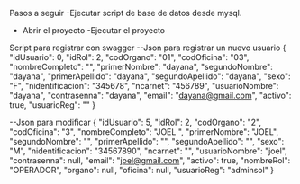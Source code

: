 
Pasos a seguir
-Ejecutar script de base de datos desde mysql.
- Abrir el proyecto 
-Ejecutar el proyecto

Script para registrar con swagger
--Json para registrar un nuevo usuario
{
  "idUsuario": 0,
  "idRol": 2,
  "codOrgano": "01",
  "codOficina": "03",
  "nombreCompleto": "",
  "primerNombre": "dayana",
  "segundoNombre": "dayana",
  "primerApellido": "dayana",
  "segundoApellido": "dayana",
  "sexo": "F",
  "nidentificacion": "345678",
  "ncarnet": "456789",
  "usuarioNombre": "dayana",
  "contrasenna": "dayana",
  "email": "dayana@gmail.com",
  "activo": true,
  "usuarioReg": ""
}


--Json para modificar
{
  "idUsuario": 5,
  "idRol": 2,
  "codOrgano": "2",
  "codOficina": "3",
  "nombreCompleto": "JOEL   ",
  "primerNombre": "JOEL",
  "segundoNombre": "",
  "primerApellido": "",
  "segundoApellido": "",
  "sexo": "M",
  "nidentificacion": "34567890",
  "ncarnet": "",
  "usuarioNombre": "joel",
  "contrasenna": null,
  "email": "joel@gmail.com",
  "activo": true,
  "nombreRol": "OPERADOR",
  "organo": null,
  "oficina": null,
  "usuarioReg": "adminsol"
}